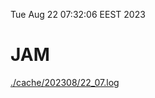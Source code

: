 Tue Aug 22 07:32:06 EEST 2023
# JAM
<a href='./cache/202308/22_07.log'>./cache/202308/22_07.log</a>
